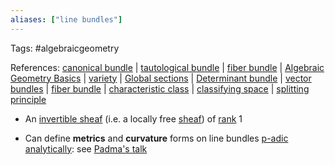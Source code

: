 ```yaml
---
aliases: ["line bundles"]
---
```


Tags: #algebraicgeometry 

References: [canonical bundle](canonical%20bundle.md) | [tautological bundle](tautological%20bundle.md) | [fiber bundle](fiber%20bundle.md) | [Algebraic Geometry Basics](Subjects/Algebraic%20Geometry.md) | [variety](variety.md) | [Global sections](Global%20sections) | [Determinant bundle](Determinant%20bundle) | [vector bundles](vector%20bundles.md) | [fiber bundle](fiber%20bundle.md) | [characteristic class](characteristic%20class.md) | [classifying space](classifying%20space.md) | [splitting principle](splitting%20principle)

- An [invertible sheaf](invertible%20sheaf) (i.e. a locally free [sheaf](sheaf.md)) of [rank](rank%20of%20a%20bundle) 1

- Can define **metrics** and **curvature** forms on line bundles [p-adic analytically](p-adic%20analytic): see [Padma's talk](../Quick_Notes/2021-05-05.md#^22ba3a)